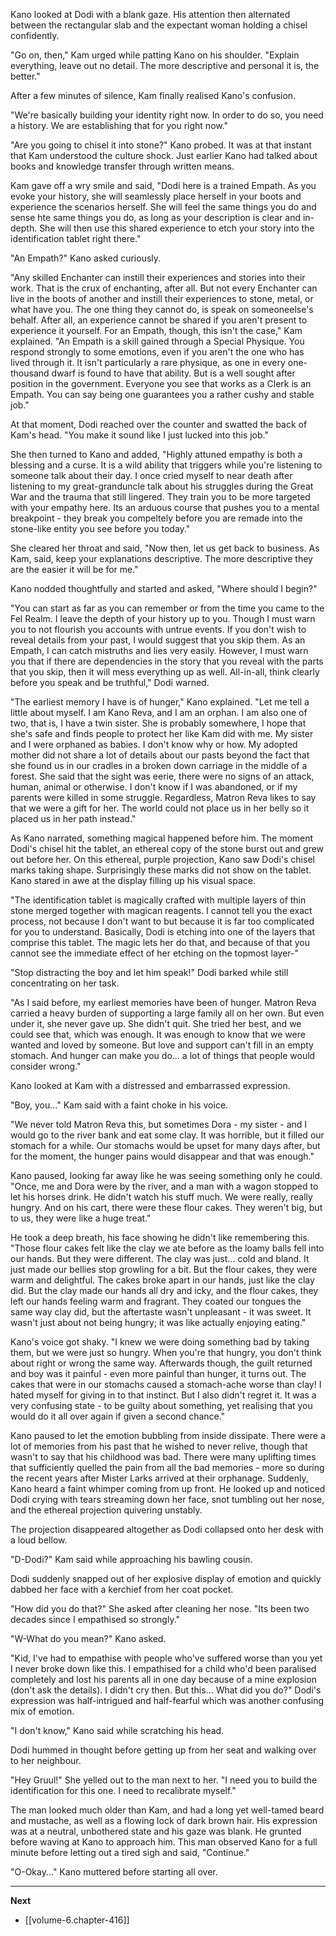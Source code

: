 
Kano looked at Dodi with a blank gaze. His attention then alternated between the rectangular slab and the expectant woman holding a chisel confidently.

"Go on, then," Kam urged while patting Kano on his shoulder. "Explain everything, leave out no detail. The more descriptive and personal it is, the better."

After a few minutes of silence, Kam finally realised Kano's confusion.

"We're basically building your identity right now. In order to do so, you need a history. We are establishing that for you right now."

"Are you going to chisel it into stone?" Kano probed. It was at that instant that Kam understood the culture shock. Just earlier Kano had talked about books and knowledge transfer through written means.

Kam gave off a wry smile and said, "Dodi here is a trained Empath. As you evoke your history, she will seamlessly place herself in your boots and experience the scenarios herself. She will feel the same things you do and sense hte same things you do, as long as your description is clear and in-depth. She will then use this shared experience to etch your story into the identification tablet right there."

"An Empath?" Kano asked curiously.

"Any skilled Enchanter can instill their experiences and stories into their work. That is the crux of enchanting, after all. But not every Enchanter can live in the boots of another and instill their experiences to stone, metal, or what have you. The one thing they cannot do, is speak on someoneelse's behalf. After all, an experience cannot be shared if you aren't present to experience it yourself. For an Empath, though, this isn't the case," Kam explained. "An Empath is a skill gained through a Special Physique. You respond strongly to some emotions, even if you aren't the one who has lived through it. It isn't particularly a rare physique, as one in every one-thousand dwarf is found to have that ability. But is a well sought after position in the government. Everyone you see that works as a Clerk is an Empath. You can say being one guarantees you a rather cushy and stable job."

At that moment, Dodi reached over the counter and swatted the back of Kam's head. "You make it sound like I just lucked into this job."

She then turned to Kano and added, "Highly attuned empathy is both a blessing and a curse. It is a wild ability that triggers while you're listening to someone talk about their day. I once cried myself to near death after listening to my great-granduncle talk about his struggles during the Great War and the trauma that still lingered. They train you to be more targeted with your empathy here. Its an arduous course that pushes you to a mental breakpoint - they break you compeltely before you are remade into the stone-like entity you see before you today."

She cleared her throat and said, "Now then, let us get back to business. As Kam, said, keep your explanations descriptive. The more descriptive they are the easier it will be for me."

Kano nodded thoughtfully and started and asked, "Where should I begin?"

"You can start as far as you can remember or from the time you came to the Fel Realm. I leave the depth of your history up to you. Though I must warn you to not flourish you accounts with untrue events. If you don't wish to reveal details from your past, I would suggest that you skip them. As an Empath, I can catch mistruths and lies very easily. However, I must warn you that if there are dependencies in the story that you reveal with the parts that you skip, then it will mess everything up as well. All-in-all, think clearly before you speak and be truthful," Dodi warned.

"The earliest memory I have is of hunger," Kano explained. "Let me tell a little about myself. I am Kano Reva, and I am an orphan. I am also one of two, that is, I have a twin sister. She is probably somewhere, I hope that she's safe and finds people to protect her like Kam did with me. My sister and I were orphaned as babies. I don't know why or how. My adopted mother did not share a lot of details about our pasts beyond the fact that she found us in our cradles in a broken down carriage in the middle of a forest. She said that the sight was eerie, there were no signs of an attack, human, animal or otherwise. I don't know if I was abandoned, or if my parents were killed in some struggle. Regardless, Matron Reva likes to say that we were a gift for her. The world could not place us in her belly so it placed us in her path instead."

As Kano narrated, something magical happened before him. The moment Dodi's chisel hit the tablet, an ethereal copy of the stone burst out and grew out before her. On this ethereal, purple projection, Kano saw Dodi's chisel marks taking shape. Surprisingly these marks did not show on the tablet. Kano stared in awe at the display filling up his visual space.

"The identification tablet is magically crafted with multiple layers of thin stone merged together with magican reagents. I cannot tell you the exact process, not because I don't want to but because it is far too complicated for you to understand. Basically, Dodi is etching into one of the layers that comprise this tablet. The magic lets her do that, and because of that you cannot see the immediate effect of her etching on the topmost layer-"

"Stop distracting the boy and let him speak!" Dodi barked while still concentrating on her task.

"As I said before, my earliest memories have been of hunger. Matron Reva carried a heavy burden of supporting a large family all on her own. But even under it, she never gave up. She didn't quit. She tried her best, and we could see that, which was enough. It was enough to know that we were wanted and loved by someone. But love and support can't fill in an empty stomach. And hunger can make you do... a lot of things that people would consider wrong."

Kano looked at Kam with a distressed and embarrassed expression.

"Boy, you..." Kam said with a faint choke in his voice.

"We never told Matron Reva this, but sometimes Dora - my sister - and I would go to the river bank and eat some clay. It was horrible, but it filled our stomach for a while. Our stomachs would be upset for many days after, but for the moment, the hunger pains would disappear and that was enough."

Kano paused, looking far away like he was seeing something only he could. "Once, me and Dora were by the river, and a man with a wagon stopped to let his horses drink. He didn't watch his stuff much. We were really, really hungry. And on his cart, there were these flour cakes. They weren't big, but to us, they were like a huge treat."

He took a deep breath, his face showing he didn't like remembering this. "Those flour cakes felt like the clay we ate before as the loamy balls fell into our hands. But they were different. The clay was just... cold and bland. It just made our bellies stop growling for a bit. But the flour cakes, they were warm and delightful. The cakes broke apart in our hands, just like the clay did. But the clay made our hands all dry and icky, and the flour cakes, they left our hands feeling warm and fragrant. They coated our tongues the same way clay did, but the aftertaste wasn't unpleasant - it was sweet. It wasn't just about not being hungry; it was like actually enjoying eating."

Kano's voice got shaky. "I knew we were doing something bad by taking them, but we were just so hungry. When you're that hungry, you don't think about right or wrong the same way. Afterwards though, the guilt returned and boy was it painful - even more painful than hunger, it turns out. The cakes that were in our stomachs caused a stomach-ache worse than clay! I hated myself for giving in to that instinct. But I also didn't regret it. It was a very confusing state - to be guilty about something, yet realising that you would do it all over again if given a second chance."

Kano paused to let the emotion bubbling from inside dissipate. There were a lot of memories from his past that he wished to never relive, though that wasn't to say that his childhood was bad. There were many uplifting times that sufficiently quelled the pain from all the bad memories - more so during the recent years after Mister Larks arrived at their orphanage. Suddenly, Kano heard a faint whimper coming from up front. He looked up and noticed Dodi crying with tears streaming down her face, snot tumbling out her nose, and the ethereal projection quivering unstably.

The projection disappeared altogether as Dodi collapsed onto her desk with a loud bellow.

"D-Dodi?" Kam said while approaching his bawling cousin.

Dodi suddenly snapped out of her explosive display of emotion and quickly dabbed her face with a kerchief from her coat pocket.

"How did you do that?" She asked after cleaning her nose. "Its been two decades since I empathised so strongly."

"W-What do you mean?" Kano asked.

"Kid, I've had to empathise with people who've suffered worse than you yet I never broke down like this. I empathised for a child who'd been paralised completely and lost his parents all in one day because of a mine explosion (don't ask the details). I didn't cry then. But this... What did you do?" Dodi's expression was half-intrigued and half-fearful which was another confusing mix of emotion.

"I don't know," Kano said while scratching his head.

Dodi hummed in thought before getting up from her seat and walking over to her neighbour.

"Hey Gruul!" She yelled out to the man next to her. "I need you to build the identification for this one. I need to recalibrate myself."

The man looked much older than Kam, and had a long yet well-tamed beard and mustache, as well as a flowing lock of dark brown hair. His expression was at a neutral, unbothered state and his gaze was blank. He grunted before waving at Kano to approach him. This man observed Kano for a full minute before letting out a tired sigh and said, "Continue."

"O-Okay..." Kano muttered before starting all over.

____

**Next**
* [[volume-6.chapter-416]]
